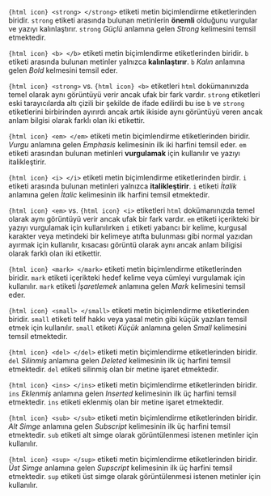 
`{html icon} <strong> </strong>` etiketi metin biçimlendirme etiketlerinden biridir. `strong` etiketi arasında bulunan metinlerin **önemli** olduğunu vurgular ve yazıyı kalınlaştırır. `strong` *Güçlü* anlamına gelen *Strong* kelimesini temsil etmektedir.

`{html icon} <b> </b>` etiketi metin biçimlendirme etiketlerinden biridir. `b` etiketi arasında bulunan metinler yalnızca **kalınlaştırır**. `b` *Kalın* anlamına gelen *Bold* kelmesini temsil eder.

`{html icon} <strong>` vs. `{html icon} <b>` etiketleri `html` dokümanınızda temel olarak aynı görüntüyü verir ancak ufak bir fark vardır. `strong` etiketleri eski tarayıcılarda altı çizili bir şekilde de ifade edilirdi bu ise `b` ve `strong` etiketlerini birbirinden ayırırdı ancak artık ikiside aynı görüntüyü veren ancak anlam bilgisi olarak farklı olan iki etikettir. 

`{html icon} <em> </em>` etiketi metin biçimlendirme etiketlerinden biridir. *Vurgu* anlamına gelen *Emphasis* kelimesinin ilk iki harfini temsil eder. `em` etiketi arasından bulunan metinleri **vurgulamak** için kullanılır ve yazıyı italikleştirir.

`{html icon} <i> </i>` etiketi metin biçimlendirme etiketlerinden birdir. `i` etiketi arasında bulunan metinleri yalnızca **italikleştirir**. `i` etiketi *İtalik* anlamına gelen *İtalic* kelimesinin ilk harfini temsil etmektedir.

`{html icon} <em>` vs. `{html icon} <i>` etiketleri `html` dokümanınızda temel olarak aynı görüntüyü verir ancak ufak bir fark vardır. `em` etiketi içerikteki bir yazıyı vurgulamak için kullanılırken `i` etiketi yabancı bir kelime, kurgusal karakter veya metindeki bir kelimeye atıfta bulunması gibi normal yazıdan ayırmak için kullanılır, kısacası görüntü olarak aynı ancak anlam biligisi olarak farklı olan iki etikettir.

`{html icon} <mark> </mark>` etiketi metin biçimlendirme etiketlerinden biridir. `mark` etiketi içerikteki hedef kelime veya cümleyi vurgulamak için kullanılır. `mark` etiketi *İşaretlemek* anlamına gelen *Mark* kelimesini temsil eder.

`{html icon} <small> </small>` etiketi metin biçimlendirme etiketlerinden biridir. `small` etiketi telif hakkı veya yasal metin gibi küçük yazıları temsil etmek için kullanılır. `small` etiketi *Küçük* anlamına gelen *Small* kelimesini temsil etmektedir.

`{html icon} <del> </del>` etiketi metin biçimlendirme etiketlerinden biridir. `del` *Silinmiş* anlamına gelen *Deleted* kelimesinin ilk üç harfini temsil etmektedir. `del` etiketi silinmiş olan bir metine işaret etmektedir.

`{html icon} <ins> </ins>` etiketi metin biçimlendirme etiketlerinden biridir. `ins` *Eklenmiş* anlamına gelen *Inserted* kelimesinin ilk üç harfini temsil etmektedir. `ins` etiketi eklenmiş olan bir metine işaret etmektedir.

`{html icon} <sub> </sub>` etiketi metin biçimlendirme etiketlerinden biridir. *Alt Simge* anlamına gelen *Subscript* kelimesinin ilk üç harfini temsil etmektedir. `sub` etiketi alt simge olarak görüntülenmesi istenen metinler için kullanılır.

`{html icon} <sup> </sup>` etiketi metin biçimlendirme etiketlerinden biridir. *Üst Simge* anlamına gelen *Supscript* kelimesinin ilk üç harfini temsil etmektedir. `sup` etiketi üst simge olarak görüntülenmesi istenen metinler için kullanılır.

